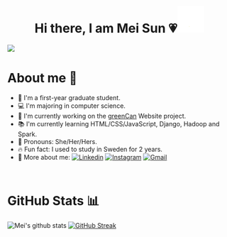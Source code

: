 <h1 align="center">Hi there, I am Mei Sun 💗<img src="https://github.com/Kathryn-Jie/Kathryn-Jie/blob/main/wave.gif" width="60px"/></h1>

![](https://komarev.com/ghpvc/?username=meisun0107&color=ff69b4&label=🍨_Nice_To_Meet_U!_You+are+my+visitor+No.)
<br>
<h1>About me 🙋</h1>

- 🎒 I'm a first-year graduate student.
- 💻 I'm majoring in computer science.
- 💚 I'm currently working on the <a href="https://github.com/gcivil-nyu-org/S2022-Team-3-repo">greenCan<a> Website project.
- 📚 I'm currently learning HTML/CSS/JavaScript, Django, Hadoop and Spark.
- 🎀 Pronouns: She/Her/Hers.
- 🔥 Fun fact: I used to study in Sweden for 2 years.
- 🤙 More about me: 
[![Linkedin](https://img.shields.io/badge/-Mei_Sun-blue?style=flat&logo=Linkedin&logoColor=white)](https://www.linkedIn.com/in/mei-sun-b928751a0/)
[![Instagram](https://img.shields.io/badge/-__momosunny-white?style=flat&logo=Instagram&logoColor=white&color=833AB4)](https://www.instagram.com/_momosunny/)
[![Gmail](https://img.shields.io/badge/-Contact_me_via_Gmail-c14438?style=flat&logo=Gmail&logoColor=white&color=BB001B)](mailto:0107sun.mei@gmail.com)

<br>
  
<h1>GitHub Stats 📊</h1>
 
![Mei's github stats](https://github-readme-stats.vercel.app/api?username=meisun0107&show_icons=true&theme=dracula) 
[![GitHub Streak](https://github-readme-streak-stats.herokuapp.com/?user=meisun0107&theme=dracula)](https://git.io/streak-stats) 

